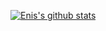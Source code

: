 [![Enis's github stats](https://github-readme-stats.vercel.app/api?username=earik87)](https://github.com/anuraghazra/github-readme-stats)
